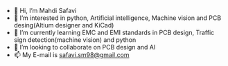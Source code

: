 - 👋 Hi, I’m Mahdi Safavi
- 👀 I’m interested in python, Artificial intelligence, Machine vision and PCB desing(Altium designer and KiCad)
- 🌱 I’m currently learning EMC and EMI standards in PCB design, Traffic sign detection(machine vision) and python
- 💞️ I’m looking to collaborate on PCB design and AI
- 📫 My E-mail is safavi.sm98@gmail.com

<!---
sm-safavi/sm-safavi is a ✨ special ✨ repository because its `README.md` (this file) appears on your GitHub profile.
You can click the Preview link to take a look at your changes.
--->
